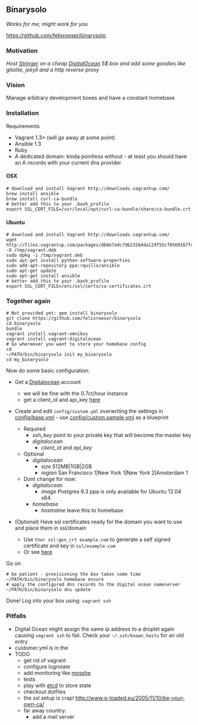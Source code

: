## Binarysolo

*Works for me; might work for you*

https://github.com/felixroeser/binarysolo

### Motivation

*Host [Stringer](https://github.com/swanson/stringer) on a cheap [DigitalOcean](https://www.digitalocean.com/) 5$ box
and add some goodies like gitolite, jekyll and a http reverse proxy*

### Vision

Manage arbitrary development boxes and have a constant homebase

### Installation

Requirements

* Vagrant 1.3+ (will go away at some point)
* Ansible 1.3
* Ruby
* A dedicated domain: kinda pointless without - at least you should have an A records with your current dns provider

#### OSX

```
# download and install Vagrant http://downloads.vagrantup.com/
brew install ansible
brew install curl-ca-bundle
# better add this to your .bash_profile
export SSL_CERT_FILE=/usr/local/opt/curl-ca-bundle/share/ca-bundle.crt
```

#### Ubuntu

```
# download and install Vagrant http://downloads.vagrantup.com/
wget http://files.vagrantup.com/packages/db8e7a9c79b23264da129f55cf8569167fc22415/vagrant_1.3.3_x86_64.deb -O /tmp/vagrant.deb
sudo dpkg -i /tmp/vagrant.deb
sudo apt-get install python-software-properties
sudo add-apt-repository ppa:rquillo/ansible
sudo apt-get update
sudo apt-get install ansible
# better add this to your .bash_profile
export SSL_CERT_FILE=/etc/ssl/certs/ca-certificates.crt
```

### Together again

```
# Not provided yet: gem install binarysolo
git clone https://github.com/felixroeser/binarysolo
cd binarysolo
bundle
vagrant install vagrant-omnibus
vagrant install vagrant-digitalocean
# Go whereever you want to store your homebase config
cd
~/PATH/bin/binarysolo init my_binarysolo
cd my_binarysolo
```

Now do some basic configuration:

* Get a [Digitalocean](https://www.digitalocean.com) account
  * we will be fine with the 0.7ct/hour instance
  * get a client_id and api_key [here](https://www.digitalocean.com/api_access)
* Create and edit `config/custom.yml` overwriting the settings in [config/base.yml](config/base.yml) - use [config/custom.sample.yml](config/custom.sample.yml) as a blueprint
  * Required
    * *ssh_key* point to your private key that will become the master key
    * *digitalocean*
      * *client_id* and *api_key*
  * Optional
    * *digitalocean*
      * *size* 512MB|1GB|2GB
      * *region* San Francisco 1|New York 1|New York 2|Amsterdam 1
  * Dont change for now:
    * *digitalocean*
      * *image* Postgres 9.3 ppa is only available for Ubuntu 12.04 x64
    * *homebase*
      * *hostname* leave this to homebase

* (Optional) Have ssl certificates ready for the domain you want to use and place them in ssl/domain
  * Use ````thor ssl:gen_crt example.com```` to generate a self signed certificate and key in ````ssl/example.com````
  * Or see [here](https://www.digitalocean.com/community/articles/how-to-create-a-ssl-certificate-on-nginx-for-ubuntu-12-04)

Go on

```
# be patient - provisioning the box takes some time
~/PATH/bin/binarysolo homebase ensure
# apply the configured dns records to the digital ocean nameserver
~/PATH/bin/binarysolo dns update
```

Done! Log into your box using: ```vagrant ssh```

### Pitfalls

* Digital Ocean might assign the same ip address to a droplet again causing ````vagrant ssh```` to fail. Check your ````~/.ssh/known_hosts```` for an old entry
* customer.yml is in the 
* TODO
  * get rid of vagrant
  * configure logrotate
  * add monitoring like [mosshe](http://www.wyae.de/software/mosshe/)
  * tests
  * play with [etcd](https://github.com/coreos/etcd) to store state
  * checkout dotfiles
  * the ssl setup is crap! http://www.g-loaded.eu/2005/11/10/be-your-own-ca/
  * far away country:
    * add a mail server

